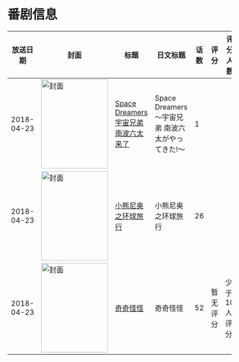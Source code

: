 # 番剧信息

|放送日期|封面|标题|日文标题|话数|评分|评分人数|
|---|---|---|---|---|---|---|
|2018-04-23|<img src="//lain.bgm.tv/pic/cover/c/4a/43/506660_ZCwt3.jpg" alt="封面" style="width:150px;height:200px;object-fit:cover;">|[Space Dreamers 宇宙兄弟 南波六太来了](https://bangumi.tv/subject/506660)|Space Dreamers 〜宇宙兄弟 南波六太がやってきた!〜|1|||
|2018-04-23|<img src="//lain.bgm.tv/pic/cover/c/95/2d/240782_6pC1B.jpg" alt="封面" style="width:150px;height:200px;object-fit:cover;">|[小熊尼奥之环球旅行](https://bangumi.tv/subject/240782)|小熊尼奥之环球旅行|26|||
|2018-04-23|<img src="//lain.bgm.tv/pic/cover/c/f1/03/243887_O4OaC.jpg" alt="封面" style="width:150px;height:200px;object-fit:cover;">|[奇奇怪怪](https://bangumi.tv/subject/243887)|奇奇怪怪|52|暂无评分|少于10人评分|
